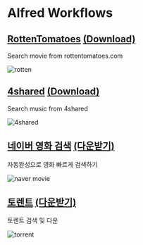 # Alfred Workflows

## [RottenTomatoes](https://github.com/mrz1277/alfred-workflows/tree/master/net.yakiyama.alfred.rotten) [(Download)](https://raw.github.com/mrz1277/alfred-workflows/master/workflows/rotten.alfredworkflow)
Search movie from rottentomatoes.com

![rotten](https://raw.githubusercontent.com/mrz1277/alfred-workflows/master/screenshots/rotten.png)

## [4shared](https://github.com/mrz1277/alfred-workflows/tree/master/net.yakiyama.alfred.4shared) [(Download)](https://raw.github.com/mrz1277/alfred-workflows/master/workflows/4shared.alfredworkflow)
Search music from 4shared

![4shared](https://raw.githubusercontent.com/mrz1277/alfred-workflows/master/screenshots/4shared.png)

## [네이버 영화 검색](https://github.com/mrz1277/alfred-workflows/tree/master/net.yakiyama.alfred.naver.movie) [(다운받기)](https://raw.github.com/mrz1277/alfred-workflows/master/workflows/naver.movie.alfredworkflow)
자동완성으로 영화 빠르게 검색하기

![naver movie](https://raw.githubusercontent.com/mrz1277/alfred-workflows/master/screenshots/naver.movie.png)

## [토렌트](https://github.com/mrz1277/alfred-workflows/tree/master/net.yakiyama.alfred.torrent) [(다운받기)](https://raw.github.com/mrz1277/alfred-workflows/master/workflows/torrent.alfredworkflow)
토렌트 검색 및 다운

![torrent](https://raw.githubusercontent.com/mrz1277/alfred-workflows/master/screenshots/torrent-3.png)
